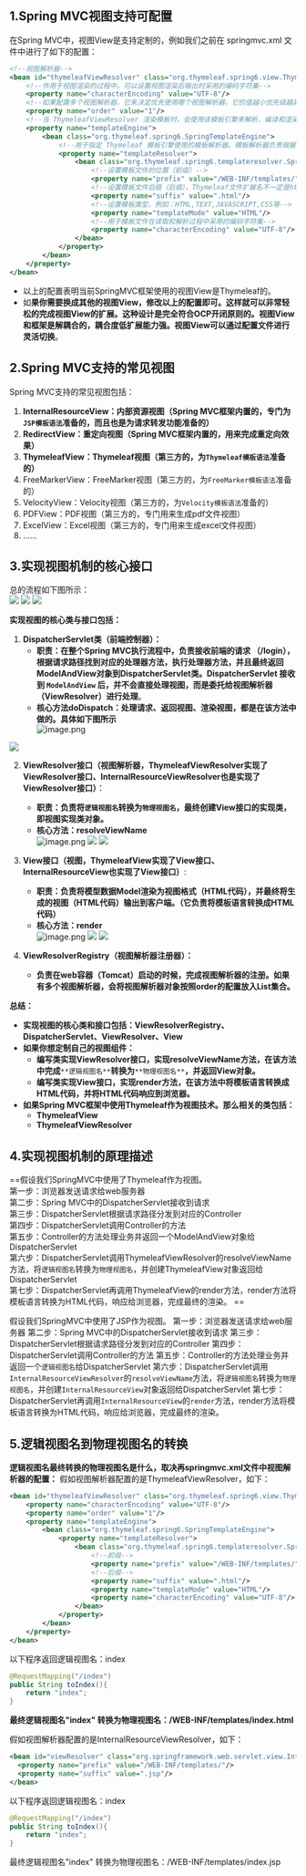 
## 1.Spring MVC视图支持可配置
在Spring MVC中，视图View是支持定制的，例如我们之前在 springmvc.xml 文件中进行了如下的配置：
```xml
<!--视图解析器-->
<bean id="thymeleafViewResolver" class="org.thymeleaf.spring6.view.ThymeleafViewResolver">
    <!--作用于视图渲染的过程中，可以设置视图渲染后输出时采用的编码字符集-->
    <property name="characterEncoding" value="UTF-8"/>
    <!--如果配置多个视图解析器，它来决定优先使用哪个视图解析器，它的值越小优先级越高-->
    <property name="order" value="1"/>
    <!--当 ThymeleafViewResolver 渲染模板时，会使用该模板引擎来解析、编译和渲染模板-->
    <property name="templateEngine">
        <bean class="org.thymeleaf.spring6.SpringTemplateEngine">
            <!--用于指定 Thymeleaf 模板引擎使用的模板解析器。模板解析器负责根据模板位置、模板资源名称、文件编码等信息，加载模板并对其进行解析-->
            <property name="templateResolver">
                <bean class="org.thymeleaf.spring6.templateresolver.SpringResourceTemplateResolver">
                    <!--设置模板文件的位置（前缀）-->
                    <property name="prefix" value="/WEB-INF/templates/"/>
                    <!--设置模板文件后缀（后缀），Thymeleaf文件扩展名不一定是html，也可以是其他，例如txt，大部分都是html-->
                    <property name="suffix" value=".html"/>
                    <!--设置模板类型，例如：HTML,TEXT,JAVASCRIPT,CSS等-->
                    <property name="templateMode" value="HTML"/>
                    <!--用于模板文件在读取和解析过程中采用的编码字符集-->
                    <property name="characterEncoding" value="UTF-8"/>
                </bean>
            </property>
        </bean>
    </property>
</bean>
```
* 以上的配置表明当前SpringMVC框架使用的视图View是Thymeleaf的。
* 如**果你需要换成其他的视图View，修改以上的配置即可。这样就可以非常轻松的完成视图View的扩展。这种设计是完全符合OCP开闭原则的。视图View和框架是解耦合的，耦合度低扩展能力强。视图View可以通过配置文件进行灵活切换**。


## 2.Spring MVC支持的常见视图
Spring MVC支持的常见视图包括：  
1. **InternalResourceView：内部资源视图（Spring MVC框架内置的，专门为`JSP模板语法`准备的，而且也是为请求转发功能准备的）**
2. **RedirectView：重定向视图（Spring MVC框架内置的，用来完成重定向效果）**
3. **ThymeleafView：Thymeleaf视图（第三方的，为`Thymeleaf模板语法`准备的）**
4. FreeMarkerView：FreeMarker视图（第三方的，为`FreeMarker模板语法`准备的）
5. VelocityView：Velocity视图（第三方的，为`Velocity模板语法`准备的）
6. PDFView：PDF视图（第三方的，专门用来生成pdf文件视图）
7. ExcelView：Excel视图（第三方的，专门用来生成excel文件视图）
8. ......

## 3.实现视图机制的核心接口  

总的流程如下图所示：  
![](assets/01SpringMVC中视图的实现原理/file-20250805165925101.png)
![](assets/01SpringMVC中视图的实现原理/file-20250805170644503.png)
![](assets/01SpringMVC中视图的实现原理/file-20250805170423969.png)

**实现视图的核心类与接口包括：**
1. **DispatcherServlet类（前端控制器）：**
   *  **职责：在整个Spring MVC执行流程中，负责接收前端的请求 （/login），根据请求路径找到对应的处理器方法，执行处理器方法，并且最终返回ModelAndView对象到DispatcherServlet类。DispatcherServlet 接收到 `ModelAndView` 后，并不会直接处理视图，而是委托给视图解析器（ViewResolver）进行处理**。
   * **核心方法doDispatch：处理请求、返回视图、渲染视图，都是在该方法中做的。具体如下图所示**      
![image.png](https://cdn.nlark.com/yuque/0/2024/png/21376908/1710824946253-84de4b12-1985-4976-ae39-dd62e77b43b8.png#averageHue=%23fbf8f6&clientId=u16fbe6d5-b81c-4&from=paste&height=293&id=ue3be2feb&originHeight=293&originWidth=893&originalType=binary&ratio=1&rotation=0&showTitle=false&size=43306&status=done&style=shadow&taskId=u6922fdb3-95ed-4c9f-be18-18482d003b9&title=&width=893)

![](assets/01SpringMVC中视图的实现原理/file-20250805164715470.png)

2. **ViewResolver接口（视图解析器，ThymeleafViewResolver实现了ViewResolver接口、InternalResourceViewResolver也是实现了ViewResolver接口）**：  
   * **职责：负责将`逻辑视图名`转换为`物理视图名`，最终创建View接口的实现类，即视图实现类对象。**
   * **核心方法：resolveViewName**     
![image.png](https://cdn.nlark.com/yuque/0/2024/png/21376908/1710824983130-13d175e9-be25-4e76-bccf-d50f63cee853.png#averageHue=%23fcfbfa&clientId=u16fbe6d5-b81c-4&from=paste&height=164&id=u9237c0b9&originHeight=164&originWidth=774&originalType=binary&ratio=1&rotation=0&showTitle=false&size=21642&status=done&style=shadow&taskId=ub3dd9f15-a32b-4871-a00b-48723bce0ff&title=&width=774)
![](assets/01SpringMVC中视图的实现原理/file-20250805164513417.png)
![](assets/01SpringMVC中视图的实现原理/file-20250805165220980.png)

3. **View接口（视图，ThymeleafView实现了View接口、InternalResourceView也实现了View接口）**:  
   * **职责：负责将模型数据Model渲染为视图格式（HTML代码），并最终将生成的视图（HTML代码）输出到客户端。（它负责将模板语言转换成HTML代码）**
   * **核心方法：render**  
![image.png](https://cdn.nlark.com/yuque/0/2024/png/21376908/1710825045618-8ca7d10a-9f8f-4210-a871-8b7d34885311.png#averageHue=%23fdfcfb&clientId=u16fbe6d5-b81c-4&from=paste&height=429&id=uc64e1281&originHeight=429&originWidth=802&originalType=binary&ratio=1&rotation=0&showTitle=false&size=67298&status=done&style=shadow&taskId=u2fb5e468-9143-43d6-9aec-507a5c2041e&title=&width=802)
![](assets/01SpringMVC中视图的实现原理/file-20250805164246733.png)
![](assets/01SpringMVC中视图的实现原理/file-20250805165829519.png)

4. **ViewResolverRegistry（视图解析器注册器）：**
   * **负责在web容器（Tomcat）启动的时候，完成视图解析器的注册。如果有多个视图解析器，会将视图解析器对象按照order的配置放入List集合。**

**总结：**
- **实现视图的核心类和接口包括：ViewResolverRegistry、DispatcherServlet、ViewResolver、View**
- **如果你想定制自己的视图组件：**
   - **编写类实现ViewResolver接口，实现resolveViewName方法，在该方法中完成**`**逻辑视图名**`**转换为**`**物理视图名**`**，并返回View对象。**
   - **编写类实现View接口，实现render方法，在该方法中将模板语言转换成HTML代码，并将HTML代码响应到浏览器。**
- **如果Spring MVC框架中使用Thymeleaf作为视图技术。那么相关的类包括：**
   - **ThymeleafView**
   - **ThymeleafViewResolver**



## 4.实现视图机制的原理描述
==假设我们SpringMVC中使用了Thymeleaf作为视图。   
第一步：浏览器发送请求给web服务器  
第二步：Spring MVC中的DispatcherServlet接收到请求    
第三步：DispatcherServlet根据请求路径分发到对应的Controller    
第四步：DispatcherServlet调用Controller的方法  
第五步：Controller的方法处理业务并返回一个ModelAndView对象给DispatcherServlet    
第六步：DispatcherServlet调用ThymeleafViewResolver的resolveViewName方法，将`逻辑视图名`转换为`物理视图名`，并创建ThymeleafView对象返回给DispatcherServlet     
第七步：DispatcherServlet再调用ThymeleafView的render方法，render方法将模板语言转换为HTML代码，响应给浏览器，完成最终的渲染。  ==


假设我们SpringMVC中使用了JSP作为视图。
第一步：浏览器发送请求给web服务器
第二步：Spring MVC中的DispatcherServlet接收到请求
第三步：DispatcherServlet根据请求路径分发到对应的Controller
第四步：DispatcherServlet调用Controller的方法
第五步：Controller的方法处理业务并返回一个`逻辑视图名`给DispatcherServlet
第六步：DispatcherServlet调用`InternalResourceViewResolver`的`resolveViewName`方法，将`逻辑视图名`转换为`物理视图名`，并创建`InternalResourceView`对象返回给DispatcherServlet
第七步：DispatcherServlet再调用`InternalResourceView`的`render`方法，render方法将模板语言转换为HTML代码，响应给浏览器，完成最终的渲染。


## 5.逻辑视图名到物理视图名的转换

**逻辑视图名最终转换的物理视图名是什么，取决再springmvc.xml文件中视图解析器的配置：**
假如视图解析器配置的是ThymeleafViewResolver，如下：
```xml
<bean id="thymeleafViewResolver" class="org.thymeleaf.spring6.view.ThymeleafViewResolver">
    <property name="characterEncoding" value="UTF-8"/>
    <property name="order" value="1"/>
    <property name="templateEngine">
        <bean class="org.thymeleaf.spring6.SpringTemplateEngine">
            <property name="templateResolver">
                <bean class="org.thymeleaf.spring6.templateresolver.SpringResourceTemplateResolver">
	                <!--前缀-->
                    <property name="prefix" value="/WEB-INF/templates/"/>
                    <!--后缀-->
                    <property name="suffix" value=".html"/>
                    <property name="templateMode" value="HTML"/>
                    <property name="characterEncoding" value="UTF-8"/>
                </bean>
            </property>
        </bean>
    </property>
</bean>
```
以下程序返回逻辑视图名：index
```java
@RequestMapping("/index")
public String toIndex(){
    return "index";
}
```
**最终逻辑视图名"index" 转换为物理视图名：/WEB-INF/templates/index.html**

假如视图解析器配置的是InternalResourceViewResolver，如下：
```xml
<bean id="viewResolver" class="org.springframework.web.servlet.view.InternalResourceViewResolver">
  <property name="prefix" value="/WEB-INF/templates/"/>
  <property name="suffix" value=".jsp"/>
</bean>
```
以下程序返回逻辑视图名：index
```java
@RequestMapping("/index")
public String toIndex(){
    return "index";
}
```
最终逻辑视图名"index" 转换为物理视图名：/WEB-INF/templates/index.jsp

